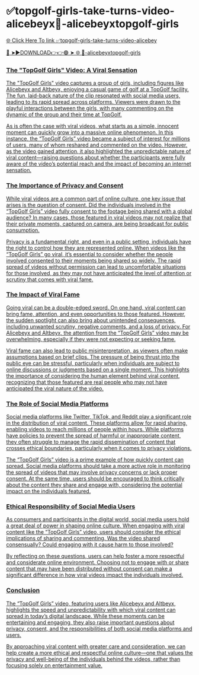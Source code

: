 # ✅topgolf-girls-take-turns-video-alicebeyx🔽-alicebeyxtopgolf-girls

<a href="https://flixur.online/erew"> 🌐 Click Here To link ✅topgolf-girls-take-turns-video-alicebey

🔴 ➤►DOWNLOAD👉👉🟢 ➤  <a href="https://flixur.online/erew"> 🌐 🔽-alicebeyxtopgolf-girls

### The "TopGolf Girls" Video: A Viral Sensation

The "TopGolf Girls" video captures a group of girls, including figures like Alicebeyx and Altbeyx, enjoying a casual game of golf at a TopGolf facility. The fun, laid-back nature of the clip resonated with social media users, leading to its rapid spread across platforms. Viewers were drawn to the playful interactions between the girls, with many commenting on the dynamic of the group and their time at TopGolf.

As is often the case with viral videos, what starts as a simple, innocent moment can quickly grow into a massive online phenomenon. In this instance, the “TopGolf Girls” video became a subject of interest for millions of users, many of whom reshared and commented on the video. However, as the video gained attention, it also highlighted the unpredictable nature of viral content—raising questions about whether the participants were fully aware of the video’s potential reach and the impact of becoming an internet sensation.

### The Importance of Privacy and Consent

While viral videos are a common part of online culture, one key issue that arises is the question of consent. Did the individuals involved in the “TopGolf Girls” video fully consent to the footage being shared with a global audience? In many cases, those featured in viral videos may not realize that their private moments, captured on camera, are being broadcast for public consumption.

Privacy is a fundamental right, and even in a public setting, individuals have the right to control how they are represented online. When videos like the “TopGolf Girls” go viral, it’s essential to consider whether the people involved consented to their moments being shared so widely. The rapid spread of videos without permission can lead to uncomfortable situations for those involved, as they may not have anticipated the level of attention or scrutiny that comes with viral fame.

### The Impact of Viral Fame

Going viral can be a double-edged sword. On one hand, viral content can bring fame, attention, and even opportunities to those featured. However, the sudden spotlight can also bring about unintended consequences, including unwanted scrutiny, negative comments, and a loss of privacy. For Alicebeyx and Altbeyx, the attention from the “TopGolf Girls” video may be overwhelming, especially if they were not expecting or seeking fame.

Viral fame can also lead to public misinterpretation, as viewers often make assumptions based on brief clips. The pressure of being thrust into the public eye can be stressful, particularly when individuals are subject to online discussions or judgments based on a single moment. This highlights the importance of considering the human element behind viral content, recognizing that those featured are real people who may not have anticipated the viral nature of the video.

### The Role of Social Media Platforms

Social media platforms like Twitter, TikTok, and Reddit play a significant role in the distribution of viral content. These platforms allow for rapid sharing, enabling videos to reach millions of people within hours. While platforms have policies to prevent the spread of harmful or inappropriate content, they often struggle to manage the rapid dissemination of content that crosses ethical boundaries, particularly when it comes to privacy violations.

The “TopGolf Girls” video is a prime example of how quickly content can spread. Social media platforms should take a more active role in monitoring the spread of videos that may involve privacy concerns or lack proper consent. At the same time, users should be encouraged to think critically about the content they share and engage with, considering the potential impact on the individuals featured.

### Ethical Responsibility of Social Media Users

As consumers and participants in the digital world, social media users hold a great deal of power in shaping online culture. When engaging with viral content like the “TopGolf Girls” video, users should consider the ethical implications of sharing and commenting. Was the video shared consensually? Could engaging with it cause harm to those involved?

By reflecting on these questions, users can help foster a more respectful and considerate online environment. Choosing not to engage with or share content that may have been distributed without consent can make a significant difference in how viral videos impact the individuals involved.

### Conclusion

The “TopGolf Girls” video, featuring users like Alicebeyx and Altbeyx, highlights the speed and unpredictability with which viral content can spread in today’s digital landscape. While these moments can be entertaining and engaging, they also raise important questions about privacy, consent, and the responsibilities of both social media platforms and users.

By approaching viral content with greater care and consideration, we can help create a more ethical and respectful online culture—one that values the privacy and well-being of the individuals behind the videos, rather than focusing solely on entertainment value.
